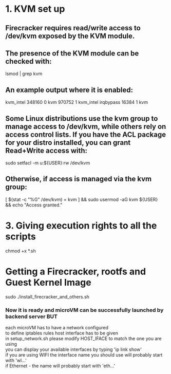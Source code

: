 # 1. KVM set up
## Firecracker requires read/write access to /dev/kvm exposed by the KVM module.

## The presence of the KVM module can be checked with:

lsmod | grep kvm

## An example output where it is enabled:

kvm_intel             348160  0
kvm                   970752  1 kvm_intel
irqbypass              16384  1 kvm

## Some Linux distributions use the kvm group to manage access to /dev/kvm, while others rely on access control lists. If you have the ACL package for your distro installed, you can grant Read+Write access with:

sudo setfacl -m u:${USER}:rw /dev/kvm

## Otherwise, if access is managed via the kvm group:

[ $(stat -c "%G" /dev/kvm) = kvm ] && sudo usermod -aG kvm ${USER} \
&& echo "Access granted."

# 3. Giving execution rights to all the scripts
chmod +x *.sh

# Getting a Firecracker, rootfs and Guest Kernel Image
sudo ./install_firecracker_and_others.sh

### Now it is ready and microVM can be successfully launched by backend server BUT
each microVM has to have a network configured <br />
to define iptables rules host interface has to be given <br />
in setup_network.sh please modify HOST_IFACE to match the one you are using <br />
you can display your available interfaces by typing 'ip link show' <br />
if you are using WIFI the interface name you should use will probably start with 'wl...' <br />
if Ethernet - the name will probably start with 'eth...' <br />